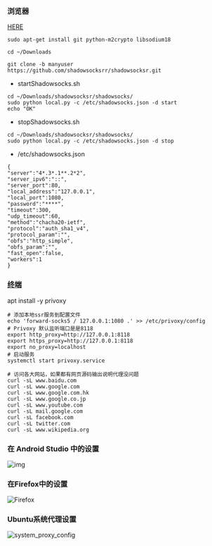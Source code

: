 ### 浏览器

[HERE](http://dcamero.azurewebsites.net/shadowsocksr.html#linux)

```sudo apt-get install git python-m2crypto libsodium18```

```cd ~/Downloads```

```git clone -b manyuser https://github.com/shadowsocksrr/shadowsocksr.git```



- startShadowsocks.sh
```
cd ~/Downloads/shadowsocksr/shadowsocks/
sudo python local.py -c /etc/shadowsocks.json -d start
echo "OK"
```
 - stopShadowsocks.sh
 
```
cd ~/Downloads/shadowsocksr/shadowsocks/
sudo python local.py -c /etc/shadowsocks.json -d stop
```

 - /etc/shadowsocks.json
```
{
"server":"4*.3*.1**.2*2",
"server_ipv6":"::",
"server_port":80,
"local_address":"127.0.0.1",
"local_port":1080,
"password":"****",
"timeout":300,
"udp_timeout":60,
"method":"chacha20-ietf",
"protocol":"auth_sha1_v4",
"protocol_param":"",
"obfs":"http_simple",
"obfs_param":"",
"fast_open":false,
"workers":1
}
```

### [终端](https://samzong.me/2017/11/17/howto-use-ssr-on-linux-terminal/)

apt install -y privoxy

```
# 添加本地ssr服务到配置文件
echo 'forward-socks5 / 127.0.0.1:1080 .' >> /etc/privoxy/config
# Privoxy 默认监听端口是是8118
export http_proxy=http://127.0.0.1:8118
export https_proxy=http://127.0.0.1:8118
export no_proxy=localhost
# 启动服务
systemctl start privoxy.service
```

```
# 访问各大网站，如果都有网页源码输出说明代理没问题
curl -sL www.baidu.com
curl -sL www.google.com
curl -sL www.google.com.hk
curl -sL www.google.co.jp
curl -sL www.youtube.com
curl -sL mail.google.com
curl -sL facebook.com
curl -sL twitter.com
curl -sL www.wikipedia.org
```

### 在 Android Studio 中的设置



![img](./截图.png)

### 在Firefox中的设置

![Firefox](./2018-06-11.png)

### Ubuntu系统代理设置

![system_proxy_config](./system_proxy_config.png)
